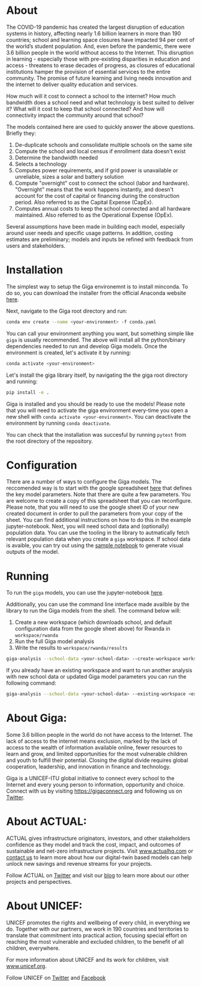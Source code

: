 # About

The COVID-19 pandemic has created the largest disruption of education systems in history, affecting nearly 1.6 billion learners in more than 190 countries; school and learning space closures have impacted 94 per cent of the world’s student population. And, even before the pandemic, there were 3.6 billion people in the world without access to the Internet. This disruption in learning - especially those with pre-existing disparities in education and access - threatens to erase decades of progress, as closures of educational institutions hamper the provision of essential services to the entire community. The promise of future learning and living needs innovation and the internet to deliver quality education and services. 

How much will it cost to connect a school to the internet? How much bandwidth does a school need and what technology is best suited to deliver it? What will it cost to keep that school connected? And how will connectivity impact the community around that school?

The models contained here are used to quickly answer the above questions. Briefly they:

1. De-duplicate schools and consolidate multiple schools on the same site
2. Compute the school and local census if enrollment data doesn't exist
3. Determine the bandwidth needed
4. Selects a technology
5. Computes power requirements, and if grid power is unavailable or unreliable, sizes a solar and battery solution
6. Compute "overnight" cost to connect the school (labor and hardware). "Overnight" means that the work happens instantly, and doesn't account for the cost of capital or financing during the construction period. Also referred to as the Capital Expense (CapEx).
7. Computes annual costs to keep the school connected and all hardware maintained. Also referred to as the Operational Expense (OpEx).

Several assumptions have been made in building each model, especially around user needs and specific usage patterns. In addition, costing estimates are preliminary; models and inputs be refined with feedback from users and stakeholders.

# Installation

The simplest way to setup the Giga environemnt is to install minconda.
To do so, you can download the installer from the official Anaconda website [here](https://docs.conda.io/en/latest/miniconda.html).

Next, navigate to the Giga root directory and run: 

```bash
conda env create --name <your-environment> -f conda.yaml
```

You can call your environment anything you want, but something simple like `giga` is usually recommended. The above will install all the python/binary dependencies needed to run and develop Giga models. Once the environment is created, let's activate it by running:

```bash
conda activate <your-environment>
```

Let's install the giga library itself, by navigating the the giga root directory and running:

```bash
pip install -e .
```

Giga is installed and you should be ready to use the models! Please note that you will need to activate the giga environment every-time you open a new shell with `conda activate <your-environment>`. You can deactivate the environment by running `conda deactivate`.

You can check that the installation was succesful by running `pytest` from the root directory of the repository.

# Configuration

There are a number of ways to configure the Giga models. 
The reccomended way is to start with the google spreadsheet [here](https://docs.google.com/spreadsheets/d/1LsOLtcZG8FO9uF79H7Z_PdN6iHkuMyr5TXw3UllbahE/edit#gid=0) that defines the key model parameters. Note that there are quite a few parameters.
You are welcome to create a copy of this spreadsheet that you can reconfigure.
Please note, that you will need to use the google sheet ID of your new created document in order to pull the parameters from your copy of the sheet.
You can find additional instructions on how to do this in the example jupyter-notebook.
Next, you will need school data and (optionally) population data. 
You can use the tooling in the library to autmatically fetch relevant population data when you create a `giga` workspace. 
If school data is avaible, you can try out using the [sample notebook](https://drive.google.com/file/d/1tyHxSsp0G3_S1g0Zvwlm2QBj9hb7gEcR/view?usp=sharing) to generate visual outputs of the model. 

# Running
To run the `giga` models, you can use the jupyter-notebook [here](https://drive.google.com/file/d/1tyHxSsp0G3_S1g0Zvwlm2QBj9hb7gEcR/view?usp=sharing).

Additionally, you can use the command line interface made availble by the library to run the Giga models from the shell.
The command below will:

1. Create a new workspace (which downloads school, and default configuration data from the google sheet above) for Rwanda in `workspace/rwanda`
2. Run the full Giga model analysis
3. Write the results to `workspace/rwanda/results`

```bash
giga-analysis --school-data <your-school-data> --create-workspace workspace/rwanda --country Rwanda --results-directory workspace/rwanda/results
```

If you already have an existing workspace and want to run another analysis with new school data or updated Giga model parameters you can run the following command:

```bash
giga-analysis --school-data <your-school-data> --existing-workspace <existing-workspace-directory> --results-directory <desired-results-directory>
```

# About Giga: 
Some 3.6 billion people in the world do not have access to the Internet. The lack of access to the internet means exclusion, marked by the lack of access to the wealth of information available online, fewer resources to learn and grow, and limited opportunities for the most vulnerable children and youth to fulfill their potential. Closing the digital divide requires global cooperation, leadership, and innovation in finance and technology. 

Giga is a UNICEF-ITU global initiative to connect every school to the Internet and every young person to information, opportunity and choice. Connect with us by visiting https://gigaconnect.org and following us on [Twitter](https://twitter.com/Gigaconnect). 

# About ACTUAL:
ACTUAL gives infrastructure originators, investors, and other stakeholders confidence as they model and track the cost, impact, and outcomes of sustainable and net-zero infrastructure projects. Visit www.actualhq.com or [contact us](mailto:hello@actualhq.com) to learn more about how our digital-twin based models can help unlock new savings and revenue streams for your projects.

Follow ACTUAL on [Twitter](https://twitter.com/ActualHQ) and visit our [blog](http://blog.actualhq.com) to learn more about our other projects and perspectives.

# About UNICEF:
UNICEF promotes the rights and wellbeing of every child, in everything we do. Together with our partners, we work in 190 countries and territories to translate that commitment into practical action, focusing special effort on reaching the most vulnerable and excluded children, to the benefit of all children, everywhere.

For more information about UNICEF and its work for children, visit www.unicef.org.

Follow UNICEF on [Twitter](https://twitter.com/unicefmedia) and [Facebook](https://www.facebook.com/unicef/)
